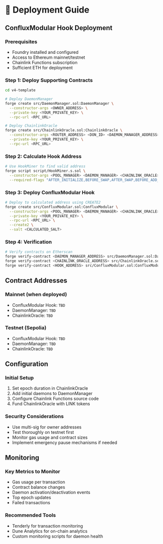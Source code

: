 # 🚀 Deployment Guide

## ConfluxModular Hook Deployment

### Prerequisites
- Foundry installed and configured
- Access to Ethereum mainnet/testnet
- Chainlink Functions subscription
- Sufficient ETH for deployment

### Step 1: Deploy Supporting Contracts

```bash
cd v4-template

# Deploy DaemonManager
forge create src/DaemonManager.sol:DaemonManager \
  --constructor-args <OWNER_ADDRESS> \
  --private-key <YOUR_PRIVATE_KEY> \
  --rpc-url <RPC_URL>

# Deploy ChainlinkOracle  
forge create src/ChainlinkOracle.sol:ChainlinkOracle \
  --constructor-args <ROUTER_ADDRESS> <DON_ID> <DAEMON_MANAGER_ADDRESS> <OWNER_ADDRESS> \
  --private-key <YOUR_PRIVATE_KEY> \
  --rpc-url <RPC_URL>
```

### Step 2: Calculate Hook Address

```bash
# Use HookMiner to find valid address
forge script script/HookMiner.s.sol \
  --constructor-args <POOL_MANAGER> <DAEMON_MANAGER> <CHAINLINK_ORACLE> <REBATE_TOKEN> \
  --required-flags "AFTER_INITIALIZE,BEFORE_SWAP,AFTER_SWAP,BEFORE_ADD_LIQUIDITY,BEFORE_REMOVE_LIQUIDITY"
```

### Step 3: Deploy ConfluxModular Hook

```bash
# Deploy to calculated address using CREATE2
forge create src/ConfluxModular.sol:ConfluxModular \
  --constructor-args <POOL_MANAGER> <DAEMON_MANAGER> <CHAINLINK_ORACLE> <REBATE_TOKEN> \
  --private-key <YOUR_PRIVATE_KEY> \
  --rpc-url <RPC_URL> \
  --create2 \
  --salt <CALCULATED_SALT>
```

### Step 4: Verification

```bash
# Verify contracts on Etherscan
forge verify-contract <DAEMON_MANAGER_ADDRESS> src/DaemonManager.sol:DaemonManager
forge verify-contract <CHAINLINK_ORACLE_ADDRESS> src/ChainlinkOracle.sol:ChainlinkOracle  
forge verify-contract <HOOK_ADDRESS> src/ConfluxModular.sol:ConfluxModular
```

## Contract Addresses

### Mainnet (when deployed)
- ConfluxModular Hook: `TBD`
- DaemonManager: `TBD`
- ChainlinkOracle: `TBD`

### Testnet (Sepolia)
- ConfluxModular Hook: `TBD`
- DaemonManager: `TBD`
- ChainlinkOracle: `TBD`

## Configuration

### Initial Setup
1. Set epoch duration in ChainlinkOracle
2. Add initial daemons to DaemonManager
3. Configure Chainlink Functions source code
4. Fund ChainlinkOracle with LINK tokens

### Security Considerations
- Use multi-sig for owner addresses
- Test thoroughly on testnet first
- Monitor gas usage and contract sizes
- Implement emergency pause mechanisms if needed

## Monitoring

### Key Metrics to Monitor
- Gas usage per transaction
- Contract balance changes
- Daemon activation/deactivation events
- Top epoch updates
- Failed transactions

### Recommended Tools
- Tenderly for transaction monitoring
- Dune Analytics for on-chain analytics
- Custom monitoring scripts for daemon health
